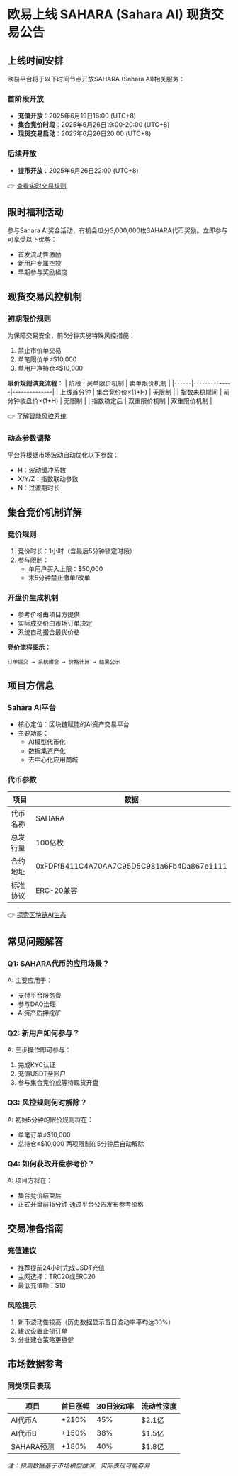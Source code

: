 # 欧易上线 SAHARA (Sahara AI) 现货交易公告

## 上线时间安排

欧易平台将于以下时间节点开放SAHARA (Sahara AI)相关服务：

### 首阶段开放
- **充值开放**：2025年6月19日16:00 (UTC+8)
- **集合竞价时段**：2025年6月26日19:00-20:00 (UTC+8)
- **现货交易启动**：2025年6月26日20:00 (UTC+8)

### 后续开放
- **提币开放**：2025年6月26日22:00 (UTC+8)

👉 [查看实时交易规则](https://bit.ly/okx_welcome)

## 限时福利活动
参与Sahara AI奖金活动，有机会瓜分3,000,000枚SAHARA代币奖励。立即参与可享受以下优势：
- 首发流动性激励
- 新用户专属空投
- 早期参与奖励梯度

## 现货交易风控机制

### 初期限价规则
为保障交易安全，前5分钟实施特殊风控措施：
1. 禁止市价单交易
2. 单笔限价单≤$10,000
3. 单用户净持仓≤$10,000

**限价规则演变流程：**
| 阶段 | 买单限价机制 | 卖单限价机制 |
|------|--------------|--------------|
| 上线首分钟 | 集合竞价价×(1+H) | 无限制 |
| 指数未稳期间 | 前分钟收盘价×(1+H) | 无限制 |
| 指数稳定后 | 双重限价机制 | 双重限价机制 |

👉 [了解智能风控系统](https://bit.ly/okx_welcome)

### 动态参数调整
平台将根据市场波动自动优化以下参数：
- H：波动缓冲系数
- X/Y/Z：指数联动参数
- N：过渡期时长

## 集合竞价机制详解

### 竞价规则
1. 竞价时长：1小时（含最后5分钟锁定时段）
2. 参与限制：
   - 单用户买入上限：$50,000
   - 末5分钟禁止撤单/改单

### 开盘价生成机制
- 参考价格由项目方提供
- 实际成交价由市场订单决定
- 系统自动撮合最优价格

**竞价流程图示：**
```
订单提交 → 系统撮合 → 价格计算 → 结果公示
```

## 项目方信息

### Sahara AI平台
- 核心定位：区块链赋能的AI资产交易平台
- 主要功能：
  - AI模型代币化
  - 数据集资产化
  - 去中心化应用商城

### 代币参数
| 项目 | 数据 |
|------|------|
| 代币名称 | SAHARA |
| 总发行量 | 100亿枚 |
| 合约地址 | 0xFDFfB411C4A70AA7C95D5C981a6Fb4Da867e1111 |
| 标准协议 | ERC-20兼容 |

👉 [探索区块链AI生态](https://bit.ly/okx_welcome)

## 常见问题解答

### Q1: SAHARA代币的应用场景？
A: 主要应用于：
- 支付平台服务费
- 参与DAO治理
- AI资产质押挖矿

### Q2: 新用户如何参与？
A: 三步操作即可参与：
1. 完成KYC认证
2. 充值USDT至账户
3. 参与集合竞价或等待现货开盘

### Q3: 风控规则何时解除？
A: 初始5分钟的限价规则将在：
- 单笔订单≤$10,000
- 总持仓≤$10,000
两项限制在5分钟后自动解除

### Q4: 如何获取开盘参考价？
A: 项目方将在：
- 集合竞价结束后
- 正式开盘前15分钟
通过平台公告发布参考价格

## 交易准备指南

### 充值建议
- 推荐提前24小时完成USDT充值
- 主网选择：TRC20或ERC20
- 最低充值额：$10

### 风险提示
1. 新币波动性较高（历史数据显示首日波动率平均达30%）
2. 建议设置止损订单
3. 分批建仓策略更稳健

## 市场数据参考

### 同类项目表现
| 项目 | 首日涨幅 | 30日波动率 | 流动性深度 |
|------|----------|------------|------------|
| AI代币A | +210% | 45% | $2.1亿 |
| AI代币B | +150% | 38% | $1.5亿 |
| SAHARA预测 | +180% | 40% | $1.8亿 |

*注：预测数据基于市场模型推演，实际表现可能存异*
